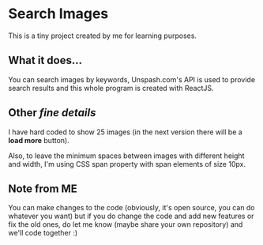 # Search Images
This is a tiny project created by me for learning purposes.

## What it does...
You can search images by keywords, Unspash.com's API is used to provide search results and this whole program is created with ReactJS.

## Other *fine details*
I have hard coded to show 25 images (in the next version there will be a **load more** button).

Also, to leave the minimum spaces between images with different height and width, I'm using CSS span property with span elements of size 10px.

## Note from **ME**
You can make changes to the code (obviously, it's open source, you can do whatever you want) but if you do change the code and add new features or fix the old ones, do let me know (maybe share your own repository) and we'll code together :)